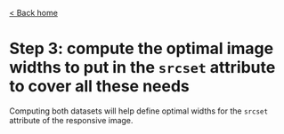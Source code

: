 [< Back home](/daltons/)

# Step 3: compute the optimal image widths to put in the `srcset` attribute to cover all these needs

Computing both datasets will help define optimal widths for the `srcset` attribute of the responsive image.
